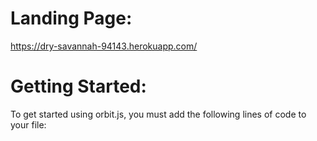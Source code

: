 # Landing Page: #
https://dry-savannah-94143.herokuapp.com/
# Getting Started: #
To get started using orbit.js, you must add the following lines of code to your file:
  <script type="text/javascript"
       src="https://ajax.googleapis.com/ajax/libs/jquery/1/jquery.min.js">
  </script>
  <script defer type="text/javascript" src="orbit.js"><script>
  <link rel="stylesheet" href="orbit.css">
# Documentation: # 
https://dry-savannah-94143.herokuapp.com/api.html
